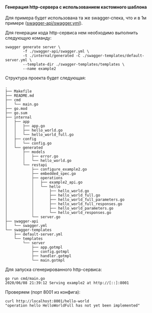 #### Генерация http-сервера с использованием кастомного шаблона
Для примера будет использована та же swagger-спека, что и в 1м примере ([swagger-api/swagger.yml](https://github.com/delivery-club/go-swagger-example/blob/master/example2/swagger-api/swagger.yml)).

Для генерации кода http-сервиса нем необходимо выполнить следующую команду:
```shell script
swagger generate server \
		-f ./swagger-api/swagger.yml \
		-t ./internal/generated -C ./swagger-templates/default-server.yml \
		--template-dir ./swagger-templates/templates \
		--name example2
```

Структура проекта будет следующая:
```
.
├── Makefile
├── README.md
├── cmd
│   └── main.go
├── go.mod
├── go.sum
├── internal
│   ├── app
│   │   ├── app.go
│   │   ├── hello_world.go
│   │   └── hello_world_full.go
│   ├── config
│   │   └── config.go
│   └── generated
│       ├── models
│       │   ├── error.go
│       │   └── hello_world.go
│       └── restapi
│           ├── configure_example2.go
│           ├── embedded_spec.go
│           ├── operations
│           │   ├── example2_api.go
│           │   └── hello
│           │       ├── hello_world.go
│           │       ├── hello_world_full.go
│           │       ├── hello_world_full_parameters.go
│           │       ├── hello_world_full_responses.go
│           │       ├── hello_world_parameters.go
│           │       └── hello_world_responses.go
│           └── server.go
├── swagger-api
│   └── swagger.yml
└── swagger-templates
    ├── default-server.yml
    └── templates
        └── server
            ├── app.gotmpl
            ├── config.gotmpl
            ├── handler.gotmpl
            └── main.gotmpl

```

Для запуска сгенерированного http-сервиса:
```shell script
go run cmd/main.go
2020/06/08 21:39:12 Serving example2 at http://[::]:8001
```

Проверяем (порт 8001 из конфига):
```shell script
curl http://localhost:8001/hello-world
"operation hello HelloWorldFull has not yet been implemented"
```